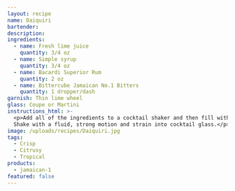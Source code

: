 ```yaml
---
layout: recipe
name: Daiquiri
bartender:
description:
ingredients:
  - name: Fresh lime juice
    quantity: 3/4 oz
  - name: Simple syrup
    quantity: 3/4 oz
  - name: Bacardi Superior Rum
    quantity: 2 oz
  - name: Bittercube Jamaican No.1 Bitters
    quantity: 1 dropper/dash
garnish: Thin lime wheel
glass: Coupe or Martini
instructions_html: >-
  <p>Add all of the ingredients to a cocktail shaker and then fill with ice.
  Shake with a fluid, strong motion and strain into cocktail glass.</p>
image: /uploads/recipes/Daiquiri.jpg
tags:
  - Crisp
  - Citrusy
  - Tropical
products:
  - jamaican-1
featured: false
---
```



